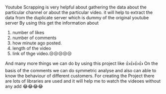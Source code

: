 Youtube Scrapping is very helpful about gathering the data about the particular channel or about the particular video.
it will help to extract the data from the duplicate server which is dummy of the original youtube server
By using this get the information about
1. number of likes
2. number of comments
3. how minute ago posted.
4. length of the video
5. link of thge video.😒😒😒😒😒


And many more things we can do by using this project like 👍👍👍👍
On the basis of the comments we can do symmetric analyse and also can able to know the behaviour of different customers.
For creating the Project there are lots of libraries are used and it will help me to watch the videoes without any add 😂😂😂😂
